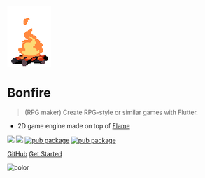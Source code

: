 ![logo](_media/bonfire.gif)

# Bonfire <small></small>

> (RPG maker) Create RPG-style or similar games with Flutter.

- 2D game engine made on top of [Flame](https://flame-engine.org/)

[![](https://img.shields.io/github/forks/rafaelbarbosatec/bonfire.svg?style=flat&logo=github&colorB=orange&label=forks)](https://github.com/RafaelBarbosatec/bonfire)
[![](https://img.shields.io/github/stars/rafaelbarbosatec/bonfire.svg?style=flat&logo=github&colorB=orange&label=stars)](https://github.com/RafaelBarbosatec/bonfire)
[![pub package](https://img.shields.io/pub/v/bonfire.svg)](https://pub.dev/packages/bonfire)
[![pub package](https://img.shields.io/pub/v/bonfire.svg?style=popout&include_prereleases)](https://pub.dev/packages/bonfire/versions/1.0.0-rc0)

[GitHub](https://github.com/RafaelBarbosatec/bonfire)
[Get Started](#bonfire)

![color](#3f3f3f)

